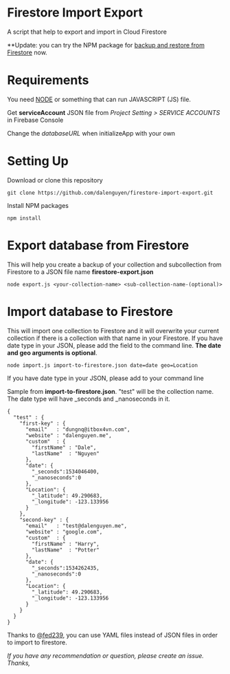 # Firestore Import Export
A script that help to export and import in Cloud Firestore

**Update: you can try the NPM package for [backup and restore from Firestore](https://github.com/dalenguyen/firestore-backup-restore) now.

# Requirements

You need [NODE](https://nodejs.org/en/download/) or something that can run JAVASCRIPT (JS) file.

Get **serviceAccount** JSON file from *Project Setting > SERVICE ACCOUNTS* in Firebase Console

Change the *databaseURL* when initializeApp with your own

# Setting Up

Download or clone this repository

```
git clone https://github.com/dalenguyen/firestore-import-export.git
```

Install NPM packages

```
npm install
```

# Export database from Firestore

This will help you create a backup of your collection and subcollection from Firestore to a JSON file name **firestore-export.json**

```
node export.js <your-collection-name> <sub-collection-name-(optional)>
```

# Import database to Firestore

This will import one collection to Firestore and it will overwrite your current collection if there is a collection with that name in your Firestore. If you have date type in your JSON, please add the field to the command line. **The date and geo arguments is optional**. 

```
node import.js import-to-firestore.json date=date geo=Location
```

If you have date type in your JSON, please add to your command line 

Sample from __import-to-firestore.json__. "test" will be the collection name. The date type will have _seconds and _nanoseconds in it.

```
{
  "test" : {
    "first-key" : {
      "email"   : "dungnq@itbox4vn.com",
      "website" : "dalenguyen.me",
      "custom"  : {
        "firstName" : "Dale",
        "lastName"  : "Nguyen"
      },
      "date": {
        "_seconds":1534046400,
        "_nanoseconds":0
      },
      "Location": {
        "_latitude": 49.290683,
        "_longitude": -123.133956
      }
    },
    "second-key" : {
      "email"   : "test@dalenguyen.me",
      "website" : "google.com",
      "custom"  : {
        "firstName" : "Harry",
        "lastName"  : "Potter"
      },
      "date": {
        "_seconds":1534262435,
        "_nanoseconds":0
      },
      "Location": {
        "_latitude": 49.290683,
        "_longitude": -123.133956
      }
    }
  }
}
```

Thanks to [@fed239](https://github.com/fed239), you can use YAML files instead of JSON files in order to import to firestore.

*If you have any recommendation or question, please create an issue. Thanks,*
